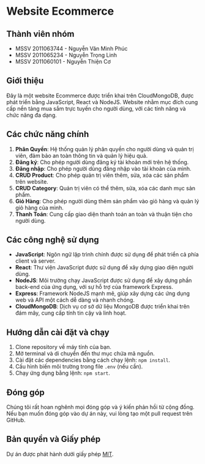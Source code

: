 # Website Ecommerce

## Thành viên nhóm
- MSSV 2011063744 - Nguyễn Văn Minh Phúc
- MSSV 2011065234 - Nguyễn Trọng Linh
- MSSV 2011060101 - Nguyễn Thiện Cơ

## Giới thiệu
Đây là một website Ecommerce được triển khai trên CloudMongoDB, được phát triển bằng JavaScript, React và NodeJS. Website nhằm mục đích cung cấp nền tảng mua sắm trực tuyến cho người dùng, với các tính năng và chức năng đa dạng.

## Các chức năng chính
1. **Phân Quyền**: Hệ thống quản lý phân quyền cho người dùng và quản trị viên, đảm bảo an toàn thông tin và quản lý hiệu quả.
2. **Đăng ký**: Cho phép người dùng đăng ký tài khoản mới trên hệ thống.
3. **Đăng nhập**: Cho phép người dùng đăng nhập vào tài khoản của mình.
4. **CRUD Product**: Cho phép quản trị viên thêm, sửa, xóa các sản phẩm trên website.
5. **CRUD Category**: Quản trị viên có thể thêm, sửa, xóa các danh mục sản phẩm.
6. **Giỏ Hàng**: Cho phép người dùng thêm sản phẩm vào giỏ hàng và quản lý giỏ hàng của mình.
7. **Thanh Toán**: Cung cấp giao diện thanh toán an toàn và thuận tiện cho người dùng.

## Các công nghệ sử dụng
- **JavaScript**: Ngôn ngữ lập trình chính được sử dụng để phát triển cả phía client và server.
- **React**: Thư viện JavaScript được sử dụng để xây dựng giao diện người dùng.
- **NodeJS**: Môi trường chạy JavaScript được sử dụng để xây dựng phần back-end của ứng dụng, với sự hỗ trợ của framework Express.
- **Express**: Framework NodeJS mạnh mẽ, giúp xây dựng các ứng dụng web và API một cách dễ dàng và nhanh chóng.
- **CloudMongoDB**: Dịch vụ cơ sở dữ liệu MongoDB được triển khai trên đám mây, cung cấp tính tin cậy và linh hoạt.

## Hướng dẫn cài đặt và chạy
1. Clone repository về máy tính của bạn.
2. Mở terminal và di chuyển đến thư mục chứa mã nguồn.
3. Cài đặt các dependencies bằng cách chạy lệnh: `npm install`.
4. Cấu hình biến môi trường trong file `.env` (nếu cần).
5. Chạy ứng dụng bằng lệnh: `npm start`.

## Đóng góp
Chúng tôi rất hoan nghênh mọi đóng góp và ý kiến phản hồi từ cộng đồng. Nếu bạn muốn đóng góp vào dự án này, vui lòng tạo một pull request trên GitHub.

## Bản quyền và Giấy phép
Dự án được phát hành dưới giấy phép [MIT](https://opensource.org/licenses/MIT).

